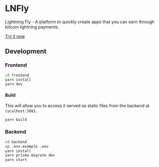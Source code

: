 # LNFly

Lightning Fly - A platform to quickly create apps that you can earn through bitcoin lightning payments.

[Try it now](https://lnfly.fly.dev/)

## Development

### Frontend

```bash
cd frontend
yarn install
yarn dev
```

#### Build

This will allow you to access it served as static files from the backend at `localhost:3001`.

`yarn build`

### Backend

```bash
cd backend
cp .env.example .env
yarn install
yarn prisma migrate dev
yarn start
```
